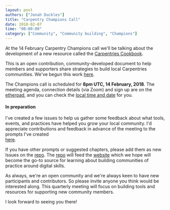 ```yaml
---
layout: post
authors: ["Jonah Duckles"]
title: "Carpentry Champions Call"
date: 2018-02-07
time: "00:00:00"
category: ["Community", "Community building", "Champions"]
---
```


At the 14 February Carpentry Champions call we'll be talking about the development of a new resource called 
the [Carpentries Cookbook](https://cookbook.carpentries.org/).

This is an open contribution, community-developed document to help members and supporters share strategies to build local Carpentries communities. 
We've begun this work [here](https://github.com/carpentries/community-cookbook/). 

The Champions call is scheduled for **8pm UTC, 14 February, 2018**. The meeting agenda, connection details (via Zoom) and sign up are on 
the [etherpad](http://pad.software-carpentry.org/champions), and you can check the [local time and date](https://www.timeanddate.com/worldclock/fixedtime.html?msg=Carpentry+Champions+call&iso=20180214T20) for you.

#### In preparation

I've created a few issues to help us gather some feedback about what tools, events, and practices have helped you 
grow your local community. I'd appreciate contributions and feedback in advance of the meeting to the prompts I've created  
[here](https://github.com/carpentries/community-cookbook/issues).

If you have other prompts or suggested chapters, please add them as new Issues on the [repo](https://github.com/carpentries/community-cookbook/).
The [repo](https://github.com/carpentries/community-cookbook/) will 
feed the [website](https://cookbook.carpentries.org) which we hope will become the go-to source for learning about building communities 
of practice around digital skills.

As always, we're an open community and we're always keen to have new participants and contributors. So please invite
anyone you think would be interested along. This quarterly meeting will focus on building tools and resources for 
supporting new community members. 

I look forward to seeing you there!
